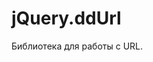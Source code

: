 # jQuery.ddUrl

Библиотека для работы с URL.


<link rel="stylesheet" type="text/css" href="https://DivanDesign.ru/assets/files/ddMarkdown.css" />